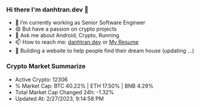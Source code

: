 ### Hi there I'm danhtran.dev 👋

- 🔭 I’m currently working as Senior Software Engineer
- 😄 But have a passion on crypto projects
- 💬 Ask me about Android, Crypto, Running 
- 📫 How to reach me: <a href="https://danhtran.dev" target="_blank">danhtran.dev</a> or <a href="Dan-Resume.pdf" target="_blank">My Resume</a>
- 🌱 Building a website to help people find their dream house (updating ...)

### Crypto Market Summarize
- Active Crypto: 12306
- % Market Cap: BTC 40.22% | ETH 17.50% | BNB 4.29%
- Total Market Cap Changed 24h: -1.32%
- Updated At: 2/27/2023, 9:14:58 PM
